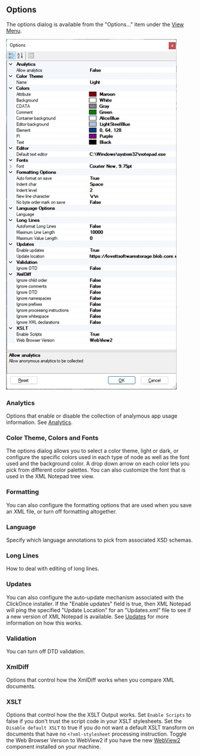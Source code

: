 
## Options

The options dialog is available from the "Options..." item under the [View Menu](menus.md).

![Options](../assets/images/options.jpg)

### Analytics
Options that enable or disable the collection of analymous app usage information.  See [Analytics](analytics.md).

### Color Theme, Colors and Fonts
The options dialog allows you to select a color theme, light or dark, or configure the specific colors used in each type of node as well as the font used and the background color. A drop down arrow on each color lets you pick from different color palettes. You can also customize the font that is used in the XML Notepad tree view.

### Formatting
You can also configure the formatting options that are used when you save an XML file, or turn off formatting altogether.

### Language
Specify which language annotations to pick from associated XSD schemas.

### Long Lines
How to deal with editing of long lines.

### Updates

You can also configure the auto-update mechanism associated with
the ClickOnce installer. If the "Enable updates" field is true, then XML Notepad will ping the specified "Update Location" for an "Updates.xml" file to see if a new version of XML Notepad is available. See [Updates](updates.md) for more information on how this works.

### Validation
You can turn off DTD validation.

### XmlDiff
Options that control how the XmlDiff works when you compare XML
documents.

### XSLT
Options that control how the the XSLT Output works.
Set `Enable Scripts` to false if you don't trust the script code in your XSLT stylesheets.
Set the `Disable default XSLT` to true if you do not want a default XSLT transform
on documents that have no `<?xml-stylesheet` processing instruction.
Toggle the Web Browser Version to WebView2 if you have the new
[WebView2](https://developer.microsoft.com/en-us/microsoft-edge/webview2/)
component installed on your machine.
